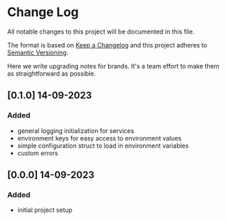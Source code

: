 # Change Log

All notable changes to this project will be documented in this file.

The format is based on [Keep a Changelog](http://keepachangelog.com/)
and this project adheres to [Semantic Versioning](http://semver.org/).

Here we write upgrading notes for brands. It's a team effort to make them as
straightforward as possible.

[comment]: <## [MAJOR.MINOR.PATCH] - dd-mm-yyyy> (This is a comment, it will not be included)
[comment]: <### Added> (This is a comment, it will not be included)
[comment]: <### Fixed> (This is a comment, it will not be included)
[comment]: <### Changed> (This is a comment, it will not be included)
[comment]: <### Removed> (This is a comment, it will not be included)

## [0.1.0] 14-09-2023

### Added

- general logging initialization for services
- environment keys for easy access to environment values
- simple configuration struct to load in environment variables
- custom errors

## [0.0.0] 14-09-2023

### Added

- initial project setup
